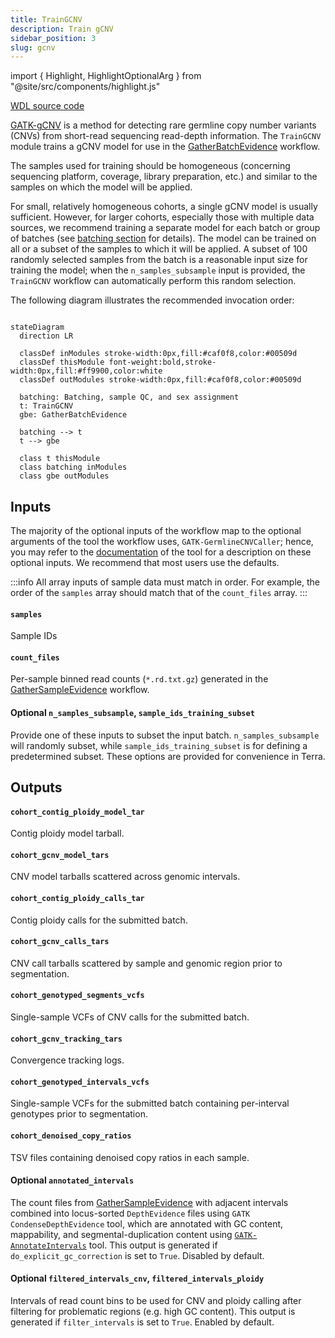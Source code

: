 ```yaml
---
title: TrainGCNV
description: Train gCNV
sidebar_position: 3
slug: gcnv
---
```


import { Highlight, HighlightOptionalArg } from "@site/src/components/highlight.js"

[WDL source code](https://github.com/broadinstitute/gatk-sv/blob/main/wdl/TrainGCNV.wdl)

[GATK-gCNV](https://www.nature.com/articles/s41588-023-01449-0)
is a method for detecting rare germline copy number variants (CNVs)
from short-read sequencing read-depth information.
The `TrainGCNV` module trains a gCNV model for use in the [GatherBatchEvidence](./gbe) workflow. 

The samples used for training should be homogeneous (concerning sequencing platform, 
coverage, library preparation, etc.) and similar to the samples on which the model will be applied.

For small, relatively homogeneous cohorts, a single gCNV model is usually sufficient. 
However, for larger cohorts, especially those with multiple data sources, 
we recommend training a separate model for each batch or group of batches (see 
[batching section](/website/docs/execution/joint.md#batching) for details).
The model can be trained on all or a subset of the samples to which it will be applied. 
A subset of 100 randomly selected samples from the batch is a reasonable
input size for training the model; when the `n_samples_subsample` input is provided, 
the `TrainGCNV` workflow can automatically perform this random selection.

The following diagram illustrates the recommended invocation order:

```mermaid

stateDiagram
  direction LR
  
  classDef inModules stroke-width:0px,fill:#caf0f8,color:#00509d
  classDef thisModule font-weight:bold,stroke-width:0px,fill:#ff9900,color:white
  classDef outModules stroke-width:0px,fill:#caf0f8,color:#00509d

  batching: Batching, sample QC, and sex assignment
  t: TrainGCNV
  gbe: GatherBatchEvidence
  
  batching --> t
  t --> gbe 
  
  class t thisModule
  class batching inModules
  class gbe outModules
```

## Inputs

The majority of the optional inputs of the workflow map to the optional arguments of the 
tool the workflow uses, `GATK-GermlineCNVCaller`; hence, you may refer to the 
[documentation](https://gatk.broadinstitute.org/hc/en-us/articles/360040097712-GermlineCNVCaller) 
of the tool for a description on these optional inputs.  We recommend that most users use the defaults.

:::info
All array inputs of sample data must match in order. For example, the order of the `samples` array should match that 
of the `count_files` array.
:::

#### `samples`
Sample IDs

#### `count_files`
Per-sample binned read counts (`*.rd.txt.gz`) generated in the [GatherSampleEvidence](./gse#outputs) workflow.

#### <HighlightOptionalArg>Optional</HighlightOptionalArg> `n_samples_subsample`, `sample_ids_training_subset`
Provide one of these inputs to subset the input batch. `n_samples_subsample` will randomly subset, while 
`sample_ids_training_subset` is for defining a predetermined subset. These options are provided for convenience in Terra.

## Outputs

#### `cohort_contig_ploidy_model_tar`
Contig ploidy model tarball.

#### `cohort_gcnv_model_tars`
CNV model tarballs scattered across genomic intervals.

#### `cohort_contig_ploidy_calls_tar`
Contig ploidy calls for the submitted batch.

#### `cohort_gcnv_calls_tars`
CNV call tarballs scattered by sample and genomic region prior to segmentation.

#### `cohort_genotyped_segments_vcfs`
Single-sample VCFs of CNV calls for the submitted batch.

#### `cohort_gcnv_tracking_tars`
Convergence tracking logs.

#### `cohort_genotyped_intervals_vcfs`
Single-sample VCFs for the submitted batch containing per-interval genotypes prior to segmentation.

#### `cohort_denoised_copy_ratios`
TSV files containing denoised copy ratios in each sample.

#### <HighlightOptionalArg>Optional</HighlightOptionalArg> `annotated_intervals` 
The count files from [GatherSampleEvidence](./gse) with adjacent intervals combined into 
locus-sorted `DepthEvidence` files using `GATK CondenseDepthEvidence` tool, which are
annotated with GC content, mappability, and segmental-duplication content using 
[`GATK-AnnotateIntervals`](https://gatk.broadinstitute.org/hc/en-us/articles/360041416652-AnnotateIntervals)
tool. This output is generated if `do_explicit_gc_correction` is set to `True`. Disabled by default.

#### <HighlightOptionalArg>Optional</HighlightOptionalArg> `filtered_intervals_cnv`, `filtered_intervals_ploidy`
Intervals of read count bins to be used for CNV and ploidy calling after filtering for problematic regions (e.g. 
high GC content). This output is generated if `filter_intervals` is set to `True`. Enabled by default.

